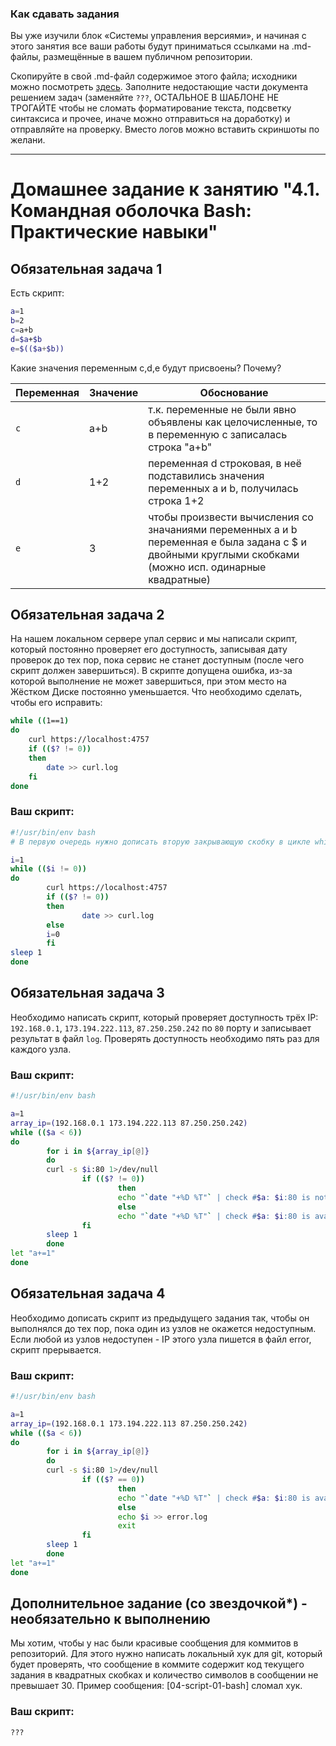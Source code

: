 ### Как сдавать задания

Вы уже изучили блок «Системы управления версиями», и начиная с этого занятия все ваши работы будут приниматься ссылками на .md-файлы, размещённые в вашем публичном репозитории.

Скопируйте в свой .md-файл содержимое этого файла; исходники можно посмотреть [здесь](https://raw.githubusercontent.com/netology-code/sysadm-homeworks/devsys10/04-script-01-bash/README.md). Заполните недостающие части документа решением задач (заменяйте `???`, ОСТАЛЬНОЕ В ШАБЛОНЕ НЕ ТРОГАЙТЕ чтобы не сломать форматирование текста, подсветку синтаксиса и прочее, иначе можно отправиться на доработку) и отправляйте на проверку. Вместо логов можно вставить скриншоты по желани.

---


# Домашнее задание к занятию "4.1. Командная оболочка Bash: Практические навыки"

## Обязательная задача 1

Есть скрипт:
```bash
a=1
b=2
c=a+b
d=$a+$b
e=$(($a+$b))
```

Какие значения переменным c,d,e будут присвоены? Почему?

| Переменная  | Значение | Обоснование |
| ------------- | ------------- | ------------- |
| `c`  | a+b  | т.к. переменные не были явно объявлены как целочисленные, то в переменную с записалась строка "a+b" |
| `d`  | 1+2  | переменная d строковая, в неё подставились значения переменных a и b, получилась строка 1+2 |
| `e`  | 3  | чтобы произвести вычисления со значаниями переменных a и b переменная e была задана с $ и двойными круглыми скобками (можно исп. одинарные квадратные) |


## Обязательная задача 2
На нашем локальном сервере упал сервис и мы написали скрипт, который постоянно проверяет его доступность, записывая дату проверок до тех пор, пока сервис не станет доступным (после чего скрипт должен завершиться). В скрипте допущена ошибка, из-за которой выполнение не может завершиться, при этом место на Жёстком Диске постоянно уменьшается. Что необходимо сделать, чтобы его исправить:
```bash
while ((1==1)
do
	curl https://localhost:4757
	if (($? != 0))
	then
		date >> curl.log
	fi
done
```

### Ваш скрипт:
```bash
#!/usr/bin/env bash
# В первую очередь нужно дописать вторую закрывающую скобку в цикле while. Далее я решил добавить переменную i, изменить условие цикла while, добавить условие else и sleep.

i=1
while (($i != 0))
do
        curl https://localhost:4757
        if (($? != 0))
        then
                date >> curl.log
        else
        i=0
        fi
sleep 1
done
```

## Обязательная задача 3
Необходимо написать скрипт, который проверяет доступность трёх IP: `192.168.0.1`, `173.194.222.113`, `87.250.250.242` по `80` порту и записывает результат в файл `log`. Проверять доступность необходимо пять раз для каждого узла.

### Ваш скрипт:
```bash
#!/usr/bin/env bash

a=1
array_ip=(192.168.0.1 173.194.222.113 87.250.250.242)
while (($a < 6))
do
        for i in ${array_ip[@]}
        do
        curl -s $i:80 1>/dev/null
                if (($? != 0))
                        then
                        echo "`date "+%D %T"` | check #$a: $i:80 is not available" >> check_ip.log
                        else
                        echo "`date "+%D %T"` | check #$a: $i:80 is available" >> check_ip.log
                fi
        sleep 1
        done
let "a+=1"
done
```

## Обязательная задача 4
Необходимо дописать скрипт из предыдущего задания так, чтобы он выполнялся до тех пор, пока один из узлов не окажется недоступным. Если любой из узлов недоступен - IP этого узла пишется в файл error, скрипт прерывается.

### Ваш скрипт:
```bash
#!/usr/bin/env bash

a=1
array_ip=(192.168.0.1 173.194.222.113 87.250.250.242)
while (($a < 6))
do
        for i in ${array_ip[@]}
        do
        curl -s $i:80 1>/dev/null
                if (($? == 0))
                        then
                        echo "`date "+%D %T"` | check #$a: $i:80 is available" >> check_ip.log
                        else
                        echo $i >> error.log
                        exit
                fi
        sleep 1
        done
let "a+=1"
done
```

## Дополнительное задание (со звездочкой*) - необязательно к выполнению

Мы хотим, чтобы у нас были красивые сообщения для коммитов в репозиторий. Для этого нужно написать локальный хук для git, который будет проверять, что сообщение в коммите содержит код текущего задания в квадратных скобках и количество символов в сообщении не превышает 30. Пример сообщения: \[04-script-01-bash\] сломал хук.

### Ваш скрипт:
```bash
???
```
